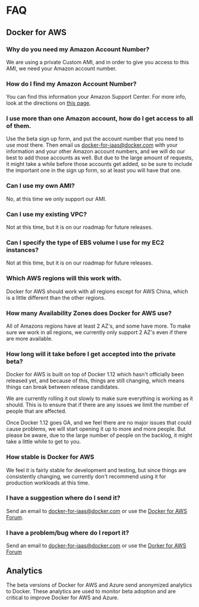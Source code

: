 <!--[metadata]>
+++
title = "FAQ"
description = "Docker for AWS Azure FAQ"
keywords = ["iaas, aws, azure"]
[menu.main]
identifier="docs-aws-azure-faq"
weight="100"
+++
<![end-metadata]-->

# FAQ

## Docker for AWS

### Why do you need my Amazon Account Number?
We are using a private Custom AMI, and in order to give you access to this AMI, we need your Amazon account number.

### How do I find my Amazon Account Number?
You can find this information your Amazon Support Center. For more info, look at the directions on [this page](index.md).

### I use more than one Amazon account, how do I get access to all of them.
Use the beta sign up form, and put the account number that you need to use most there. Then email us <docker-for-iaas@docker.com> with your information and your other Amazon account numbers, and we will do our best to add those accounts as well. But due to the large amount of requests, it might take a while before those accounts get added, so be sure to include the important one in the sign up form, so at least you will have that one.

### Can I use my own AMI?
No, at this time we only support our AMI.

### Can I use my existing VPC?
Not at this time, but it is on our roadmap for future releases.

### Can I specify the type of EBS volume I use for my EC2 instances?
Not at this time, but it is on our roadmap for future releases.

### Which AWS regions will this work with.
Docker for AWS should work with all regions except for AWS China, which is a little different than the other regions.

### How many Availability Zones does Docker for AWS use?
All of Amazons regions have at least 2 AZ's, and some have more. To make sure we work in all regions, we currently only support 2 AZ's even if there are more available.

### How long will it take before I get accepted into the private beta?
Docker for AWS is built on top of Docker 1.12 which hasn't officially been released yet, and because of this, things are still changing, which means things can break between release candidates.

We are currently rolling it out slowly to make sure everything is working as it should. This is to ensure that if there are any issues we limit the number of people that are affected.

Once Docker 1.12 goes GA, and we feel there are no major issues that could cause problems, we will start opening it up to more and more people. But please be aware, due to the large number of people on the backlog, it might take a little while to get to you.

### How stable is Docker for AWS
We feel it is fairly stable for development and testing, but since things are consistently changing, we currently don't recommend using it for production workloads at this time.

### I have a suggestion where do I send it?
Send an email to <docker-for-iaas@docker.com> or use the [Docker for AWS Forum](https://forums.docker.com/c/docker-for-aws).

### I have a problem/bug where do I report it?
Send an email to <docker-for-iaas@docker.com> or use the [Dorker for AWS Forum](https://forums.docker.com/c/docker-for-aws)

## Analytics

The beta versions of Docker for AWS and Azure send anonymized analytics to Docker. These analytics are used to monitor beta adoption and are critical to improve Docker for AWS and Azure.
